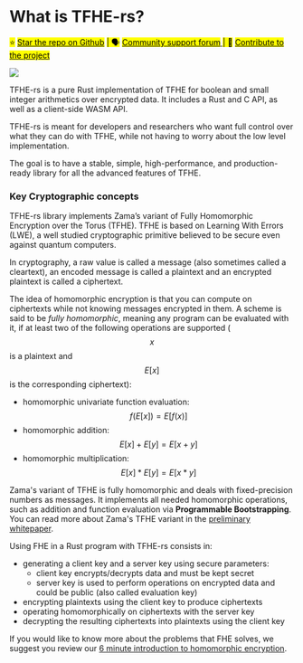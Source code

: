 # What is TFHE-rs?

<mark style="background-color:yellow;">⭐️</mark> [<mark style="background-color:yellow;">Star the repo on Github</mark>](https://github.com/zama-ai/tfhe-rs) <mark style="background-color:yellow;">| 🗣</mark> [<mark style="background-color:yellow;">Community support forum</mark> ](https://community.zama.ai)<mark style="background-color:yellow;">| 📁</mark> [<mark style="background-color:yellow;">Contribute to the project</mark>](https://docs.zama.ai/tfhe-rs/developers/contributing)<mark style="background-color:yellow;"></mark>

![](_static/docs\_home.jpg)

TFHE-rs is a pure Rust implementation of TFHE for boolean and small integer arithmetics over encrypted data. It includes a Rust and C API, as well as a client-side WASM API.

TFHE-rs is meant for developers and researchers who want full control over what they can do with TFHE, while not having to worry about the low level implementation.

The goal is to have a stable, simple, high-performance, and production-ready library for all the advanced features of TFHE.

### Key Cryptographic concepts

TFHE-rs library implements Zama’s variant of Fully Homomorphic Encryption over the Torus (TFHE). TFHE is based on Learning With Errors (LWE), a well studied cryptographic primitive believed to be secure even against quantum computers.

In cryptography, a raw value is called a message (also sometimes called a cleartext), an encoded message is called a plaintext and an encrypted plaintext is called a ciphertext.

The idea of homomorphic encryption is that you can compute on ciphertexts while not knowing messages encrypted in them. A scheme is said to be _fully homomorphic_, meaning any program can be evaluated with it, if at least two of the following operations are supported \($$x$$is a plaintext and $$E[x]$$ is the
corresponding ciphertext\):

* homomorphic univariate function evaluation: $$f(E[x]) = E[f(x)]$$
* homomorphic addition: $$E[x] + E[y] = E[x + y]$$
* homomorphic multiplication: $$E[x] * E[y] = E[x * y]$$

Zama's variant of TFHE is fully homomorphic and deals with fixed-precision numbers as messages. It implements all needed homomorphic operations, such as addition and function evaluation via **Programmable Bootstrapping**. You can read more about Zama's TFHE variant in the [preliminary whitepaper](https://whitepaper.zama.ai/).

Using FHE in a Rust program with TFHE-rs consists in:

* generating a client key and a server key using secure parameters:
    * client key encrypts/decrypts data and must be kept secret
    * server key is used to perform operations on encrypted data and could be
      public (also called evaluation key)
* encrypting plaintexts using the client key to produce ciphertexts
* operating homomorphically on ciphertexts with the server key
* decrypting the resulting ciphertexts into plaintexts using the client key

If you would like to know more about the problems that FHE solves, we suggest you review our [6 minute introduction to homomorphic encryption](https://6min.zama.ai/).
